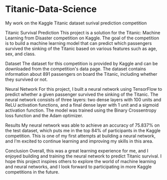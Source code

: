 # Titanic-Data-Science
My work on the Kaggle Titanic dataset surival prediction competition

Titanic Survival Prediction
This project is a solution for the Titanic: Machine Learning from Disaster competition on Kaggle. The goal of the competition is to build a machine learning model that can predict which passengers survived the sinking of the Titanic based on various features such as age, sex, and class.

Dataset
The dataset for this competition is provided by Kaggle and can be downloaded from the competition's data page. The dataset contains information about 891 passengers on board the Titanic, including whether they survived or not.

Neural Network
For this project, I built a neural network using TensorFlow to predict whether a given passenger survived the sinking of the Titanic. The neural network consists of three layers: two dense layers with 100 units and ReLU activation functions, and a final dense layer with 1 unit and a sigmoid activation function. The model was trained using the Binary Crossentropy loss function and the Adam optimizer.

Results
My neural network was able to achieve an accuracy of 75.837% on the test dataset, which puts me in the top 84% of participants in the Kaggle competition. This is one of my first attempts at building a neural network, and I'm excited to continue learning and improving my skills in this area.

Conclusion
Overall, this was a great learning experience for me, and I enjoyed building and training the neural network to predict Titanic survival. I hope this project inspires others to explore the world of machine learning and neural networks, and I look forward to participating in more Kaggle competitions in the future.
